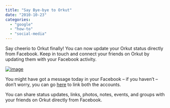 ```yaml
---
title: "Say Bye-bye to Orkut"
date: "2010-10-23"
categories: 
  - "google"
  - "how-to"
  - "social-media"
---
```


Say cheerio to Orkut finally! You can now update your Orkut status directly from Facebook. Keep in touch and connect your friends on Orkut by updating them with your Facebook activity.

[![image](http://lh3.ggpht.com/_40bmzDo_mBs/TMKgN4CxnLI/AAAAAAAABe8/Nuzy-XvpXlE/image_thumb%5B1%5D.png?imgmax=800 "image")](http://lh6.ggpht.com/_40bmzDo_mBs/TMKgMKfPowI/AAAAAAAABe4/yrDVDu5cpV0/s1600-h/image%5B3%5D.png)

You might have got a message today in your Facebook – if you haven’t – don’t worry, you can go [here](http://www.facebook.com/feed/export/orkut/) to link both the accounts.

You can share status updates, links, photos, notes, events, and groups with your friends on Orkut directly from Facebook.
